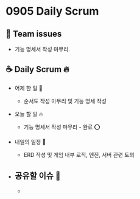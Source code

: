 # 0905 Daily Scrum

## 💬 Team issues

-   기능 명세서 작성 마무리.

## ☕ Daily Scrum 🔥

-   어제 한 일 🌙

    -   순서도 작성 마무리 및 기능 명세 작성

-   오늘 할 일 🔥

    -   기능 명세서 작성 마무리 - 완료 ⭕

-   내일의 일정 🐥

    -   ERD 작성 및 게임 내부 로직, 엔진, 서버 관련 토의

-   ## 공유할 이슈 🙌

    -
